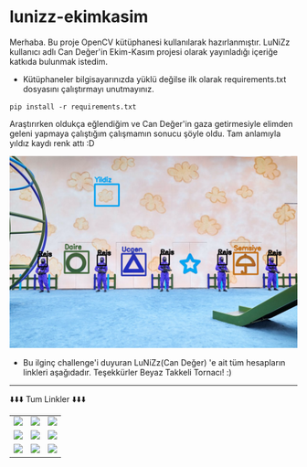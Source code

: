 # lunizz-ekimkasim

Merhaba. Bu proje OpenCV kütüphanesi kullanılarak hazırlanmıştır. LuNiZz kullanıcı adlı Can Değer'in Ekim-Kasım projesi olarak yayınladığı içeriğe katkıda bulunmak istedim. 

- Kütüphaneler bilgisayarınızda yüklü değilse ilk olarak requirements.txt dosyasını çalıştırmayı unutmayınız.

```
pip install -r requirements.txt
```

Araştırırken oldukça eğlendiğim ve Can Değer'in gaza getirmesiyle elimden geleni yapmaya çalıştığım çalışmamın sonucu şöyle oldu. Tam anlamıyla yıldız kaydı renk attı :D

![](https://github.com/tolgakurtuluss/lunizz-ekimkasim/blob/main/lunizz-ekimkasim/output_img.png)

- Bu ilginç challenge'i duyuran LuNiZz(Can Değer) 'e ait tüm hesapların linkleri aşağıdadır. Teşekkürler Beyaz Takkeli Tornacı! :)
---

<table class="center">
<tr> 
          ⬇️⬇️⬇️ Tum Linkler ⬇️⬇️⬇️
 </tr>
<tr>
  <td><a href="https://youtube.com/candeger">
<img src="https://img.shields.io/badge/YouTube-FF0000?style=for-the-badge&logo=youtube&logoColor=white">
</a> 
<td><a href="https://twitch.tv/lunizz">
<img src="https://img.shields.io/badge/Twitch-9146FF?style=for-the-badge&logo=twitch&logoColor=white">
</a>
<td><a href="https://discord.gg/HfzmfHX">
<img src="https://img.shields.io/badge/Discord-7289DA?style=for-the-badge&logo=discord&logoColor=white">
  </a> </tr>
  <tr>
<td><a href="https://instagram.com/candeger">
<img src="https://img.shields.io/badge/Instagram-E4405F?style=for-the-badge&logo=instagram&logoColor=white">
</a> 
<td><a href="https://twitter.com/CanDeger">
<img src="https://img.shields.io/badge/Twitter-1DA1F2?style=for-the-badge&logo=twitter&logoColor=white">
</a>
<td><a href="https://github.com/lunizz">
<img src="https://img.shields.io/badge/GitHub-100000?style=for-the-badge&logo=github&logoColor=white">
  </a> </tr>
  <tr>
<td><a href="https://www.linkedin.com/in/CanDeger/">
<img src="https://img.shields.io/badge/LinkedIn-0077B5?style=for-the-badge&logo=linkedin&logoColor=white">
</a> 
<td><a href="mailto:candeger@creatorstation.com">
<img src="https://img.shields.io/badge/Gmail-D14836?style=for-the-badge&logo=gmail&logoColor=white">
</a>
<td><a href="https://tiktok.com/@can.deger">
<img src="https://img.shields.io/badge/TikTok-000000?style=for-the-badge&logo=tiktok&logoColor=white">
</a>
  </tr>
</table>
